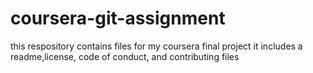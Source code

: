 # coursera-git-assignment
this respository contains files for my coursera final project it includes a readme,license, code of conduct, and contributing files
